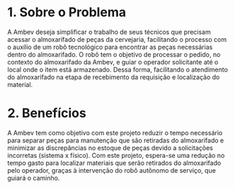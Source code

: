 # 1. Sobre o Problema

A Ambev deseja simplificar o trabalho de seus técnicos que precisam acessar o almoxarifado de peças da cervejaria, facilitando o processo com o auxílio de um robô tecnológico para encontrar as peças necessárias dentro do almoxarifado. O robô tem o objetivo de processar o pedido, no contexto do almoxarifado da Ambev, e guiar o operador solicitante até o local onde o item está armazenado. Dessa forma, facilitando o atendimento do almoxarifado na etapa de recebimento da requisição e localização do material.

# 2. Benefícios

A Ambev tem como objetivo com este projeto reduzir o tempo necessário para separar peças para manutenção que são retiradas do almoxarifado e minimizar as discrepâncias no estoque de peças devido a solicitações incorretas (sistema x físico). Com este projeto, espera-se uma redução no tempo gasto para localizar materiais que serão retirados do almoxarifado pelo operador, graças à intervenção do robô autônomo de serviço, que guiará o caminho.

